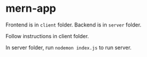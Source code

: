 # mern-app

Frontend is in `client` folder. Backend is in `server` folder.

Follow instructions in client folder.

In server folder, run `nodemon index.js` to run server.
